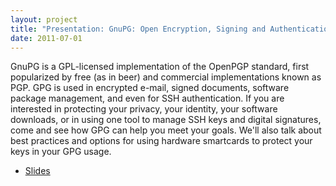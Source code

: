 ```yaml
---
layout: project
title: "Presentation: GnuPG: Open Encryption, Signing and Authentication"
date: 2011-07-01
---
```


GnuPG is a GPL-licensed implementation of the OpenPGP standard, first popularized by free (as in beer) and commercial implementations known as PGP. GPG is used in encrypted e-mail, signed documents, software package management, and even for SSH authentication. If you are interested in protecting your privacy, your identity, your software downloads, or in using one tool to manage SSH keys and digital signatures, come and see how GPG can help you meet your goals. We'll also talk about best practices and options for using hardware smartcards to protect your keys in your GPG usage.

* [Slides](/projects/attachments/gnupg_slides.pdf)
